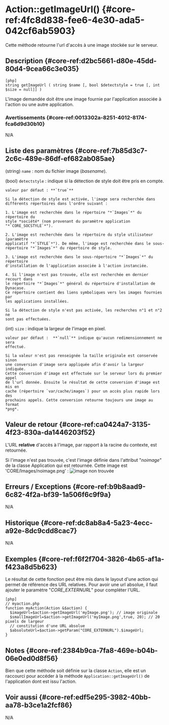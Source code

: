 # Action::getImageUrl() {#core-ref:4fc8d838-fee6-4e30-ada5-042cf6ab5903}

<div class="short-description">
Cette méthode retourne l'url d'accès à une image stockée sur le serveur.
</div>
<!--
<div class="applicability">
Applicable
</div>
-->

## Description {#core-ref:d2bc5661-d80e-45dd-80d4-9cea66c3e035}

    [php]
    string getImageUrl ( string $name [, bool $detectstyle = true [, int $size = null]] )

L'image demandée doit être une image fournie par l'application associée à
l'action ou une autre application.

### Avertissements {#core-ref:0013302a-8251-4012-8174-fca6d9d30b10}

N/A

## Liste des paramètres {#core-ref:7b85d3c7-2c6c-489e-86df-ef682ab085ae}

(string) `name`
:   nom du fichier image (*basename*).

(bool) `detectstyle`
:   indique si la détection de style doit être pris en compte.
    
    valeur par défaut : **`true`**
   
    Si la détection de style est activée, l'image sera recherchée dans
    différents répertoires dans l'ordre suivant :
    
    1. L'image est recherchée dans le répertoire "*`Images`*" du répertoire du
    style *société* (nom provenant du paramètre application
    "*`CORE_SOCSTYLE`*").
    
    2. L'image est recherchée dans le répertoire du style utilisateur (paramètre
    applicatif "*`STYLE`*"). De même, l'image est recherchée dans le sous-
    répertoire "*`Images`*" du répertoire de style.
    
    3. L'image est recherchée dans le sous-répertoire "*`Images`*" du répertoire
    d'installation de l'application associée à l'action instanciée.
    
    4. Si l'image n'est pas trouvée, elle est recherchée en dernier recourt dans
    le répertoire "*`Images`*" général du répertoire d'installation de Dynacase.
    Ce répertoire contient des liens symboliques vers les images fournies par
    les applications installées.
    
    Si la détection de style n'est pas activée, les recherches n°1 et n°2 ne
    sont pas effectuées.

(int) `size`
:   indique la largeur de l'image en pixel. 
    
    valeur par défaut :  **`null`** indique qu'aucun redimensionnement ne sera
    effectué.
    
    Si la valeur n'est pas renseignée la taille originale est conservée sinon
    une conversion d'image sera appliquée afin d'avoir la largeur indiquée.
    Cette conversion d'image est effectuée sur le serveur lors du premier appel
    de l'url donnée. Ensuite le résultat de cette conversion d'image est mis en
    cache (répertoire `var/cache/images`) pour un accès plus rapide lors des
    prochains appels. Cette conversion retourne toujours une image au format
    *png*.

## Valeur de retour {#core-ref:ca0424a7-3135-4f23-830a-da1446203f52}

L'URL **relative** d'accès à l'image, par rapport à la racine du contexte, est
retournée.

Si l'image n'est pas trouvée, c'est l'image définie dans l'attribut "*noimage*"
de la classe Application qui est retournée. Cette image est
'CORE/Images/noimage.png' : ![image non trouvée](images/noimage.png "No image")

## Erreurs / Exceptions {#core-ref:b9b8aad9-6c82-4f2a-bf39-1a506f6c9f9a}

N/A

## Historique {#core-ref:dc8ab8a4-5a23-4ecc-a92e-8dc9cdd8cac7}

N/A

## Exemples {#core-ref:f6f2f704-3826-4b65-af1a-f423a8d5b623}

Le résultat de cette fonction peut être mis dans le layout d'une action qui
permet de référence des URL relatives. Pour avoir une url absolue, il faut
ajouter le paramètre "*CORE_EXTERNURL*" pour compléter l'URL.

    [php]
    // myaction.php
    function myAction(Action &$action) {
      $imageUrl=$action->getImageUrl('myImage.png'); // image originale
      $smallImageUrl=$action->getImageUrl('myImage.png',true, 20); // 20 pixels de largeur
      // constitution d'une URL absolue
      $absoluteUrl=$action->getParam("CORE_EXTERNURL").$imageUrl;
    }

## Notes {#core-ref:2384b9ca-7fa8-469e-b04b-06e0ed0d8f56}

Bien que cette méthode soit définie sur la classe `Action`, elle est un
raccourci pour accéder à la méthode `Application::getImageUrl()` de
l'application dont est issu l'action.

## Voir aussi {#core-ref:edf5e295-3982-40bb-aa78-b3ce1a2fcf86}

N/A

